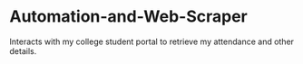 # Automation-and-Web-Scraper
Interacts with my college student portal to retrieve my attendance and other details.
